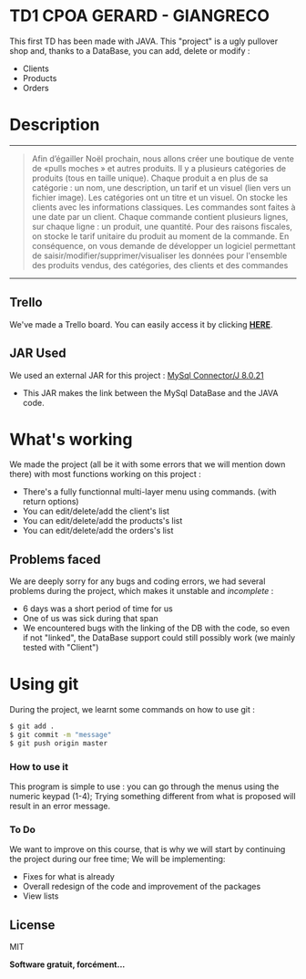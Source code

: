 # TD1 CPOA GERARD - GIANGRECO


This first TD has been made with JAVA.
This "project" is a ugly pullover shop and, thanks to a DataBase, you can add, delete or modify :
  - Clients
  - Products
  - Orders
 
# Description
----
>Afin d’égailler Noël prochain, nous allons créer une boutique de vente de «pulls moches » et autres
produits. Il y a plusieurs catégories de produits (tous en taille unique). Chaque produit a en plus de sa
catégorie : un nom, une description, un tarif et un visuel (lien vers un fichier image). Les catégories ont un
titre et un visuel. On stocke les clients avec les informations classiques. Les commandes sont faites à une
date par un client. Chaque commande contient plusieurs lignes, sur chaque ligne : un produit, une
quantité. Pour des raisons fiscales, on stocke le tarif unitaire du produit au moment de la commande.
En conséquence, on vous demande de développer un logiciel permettant de
saisir/modifier/supprimer/visualiser les données pour l'ensemble des produits vendus, des catégories, des clients et des commandes
---
## Trello
We've made a Trello board. You can easily access it by clicking  __[HERE](https://trello.com/invite/b/DcAjprl2/13a303fce6c355e2e568927e7705c048/cpoa2020gerardgiangreco)__.

## JAR Used

  We used an external JAR for this project :
[MySql Connector/J 8.0.21](https://dev.mysql.com/downloads/connector/j/8.0.html)
- This JAR makes the link between the MySql DataBase and the JAVA code. 

# What's working

We made the project (all be it with some errors that we will mention down there) with most functions working on this project :

- There's a fully functionnal multi-layer menu using commands. (with return options)
- You can edit/delete/add the client's list
- You can edit/delete/add the products's list
- You can edit/delete/add the orders's list


## Problems faced

We are deeply sorry for any bugs and coding errors, we had several problems during the project, which makes it unstable and *incomplete* :
- 6 days was a short period of time for us
- One of us was sick during that span
- We encountered bugs with the linking of the DB with the code, so even if not "linked", the DataBase support could still possibly work (we mainly tested with "Client")

# Using git

During the project, we learnt some commands on how to use git :
```sh
$ git add .
$ git commit -m "message"
$ git push origin master
```


### How to use it

This program is simple to use : you can go through the menus using the numeric keypad (1-4);
Trying something different from what is proposed will result in an error message.


### To Do

We want to improve on this course, that is why we will start by continuing the project during our free time;
We will be implementing:
 - Fixes for what is already 
 - Overall redesign of the code and improvement of the packages
 - View lists

License
----

MIT


**Software gratuit, forcément...**


   
